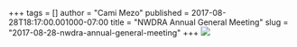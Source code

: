 +++
tags = []
author = "Cami Mezo"
published = 2017-08-28T18:17:00.001000-07:00
title = "NWDRA Annual General Meeting"
slug = "2017-08-28-nwdra-annual-general-meeting"
+++
[![](/img/blog/thumbnails/2017-08-28-nwdra-annual-general-meeting-NWDRA%2BAGM%2BPoster%2BSeptember%2B2017_001.jpg)](/img/blog/2017-08-28-nwdra-annual-general-meeting-NWDRA%2BAGM%2BPoster%2BSeptember%2B2017_001.jpg)
